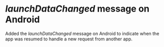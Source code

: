 #  *launchDataChanged* message on Android

Added the *launchDataChanged* message on Android to indicate when the app was resumed to handle a new request from another app.
